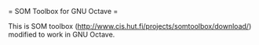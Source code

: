 = SOM Toolbox for GNU Octave =

This is SOM toolbox (http://www.cis.hut.fi/projects/somtoolbox/download/) modified to work in GNU Octave.
